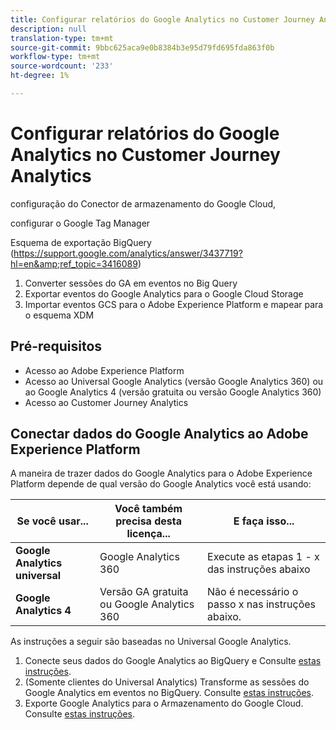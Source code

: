 ```yaml
---
title: Configurar relatórios do Google Analytics no Customer Journey Analytics
description: null
translation-type: tm+mt
source-git-commit: 9bbc625aca9e0b8384b3e95d79fd695fda863f0b
workflow-type: tm+mt
source-wordcount: '233'
ht-degree: 1%

---
```



# Configurar relatórios do Google Analytics no Customer Journey Analytics

configuração do Conector de armazenamento do Google Cloud,

configurar o Google Tag Manager

Esquema de exportação BigQuery (https://support.google.com/analytics/answer/3437719?hl=en&amp;ref_topic=3416089)

1. Converter sessões do GA em eventos no Big Query
1. Exportar eventos do Google Analytics para o Google Cloud Storage
1. Importar eventos GCS para o Adobe Experience Platform e mapear para o esquema XDM

## Pré-requisitos

* Acesso ao Adobe Experience Platform
* Acesso ao Universal Google Analytics (versão Google Analytics 360) ou ao Google Analytics 4 (versão gratuita ou versão Google Analytics 360)
* Acesso ao Customer Journey Analytics

## Conectar dados do Google Analytics ao Adobe Experience Platform

A maneira de trazer dados do Google Analytics para o Adobe Experience Platform depende de qual versão do Google Analytics você está usando:

| Se você usar... | Você também precisa desta licença... | E faça isso... |
| --- | --- | --- |
| **Google Analytics universal** | Google Analytics 360 | Execute as etapas 1 - x das instruções abaixo |
| **Google Analytics 4** | Versão GA gratuita ou Google Analytics 360 | Não é necessário o passo x nas instruções abaixo. |

As instruções a seguir são baseadas no Universal Google Analytics.

1. Conecte seus dados do Google Analytics ao BigQuery e
Consulte [estas instruções](https://support.google.com/analytics/answer/3416092?hl=en).
1. (Somente clientes do Universal Analytics) Transforme as sessões do Google Analytics em eventos no BigQuery.
Consulte [estas instruções](https://support.google.com/analytics/answer/3437618?hl=en).
1. Exporte Google Analytics para o Armazenamento do Google Cloud.
Consulte [estas instruções](https://support.google.com/analytics/answer/3437719?hl=en&amp;ref_topic=3416089).
